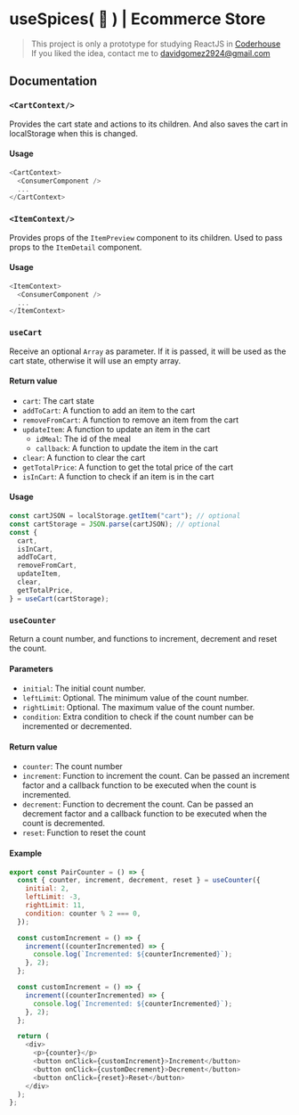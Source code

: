 # useSpices( 🍲 ) | Ecommerce Store

> This project is only a prototype for studying ReactJS in [Coderhouse](https://coderhouse.com)<br>
> If you liked the idea, contact me to <davidgomez2924@gmail.com><br>

## Documentation

### `<CartContext/>`

Provides the cart state and actions to its children. And also saves the cart in localStorage when this is changed.

#### Usage

```js
<CartContext>
  <ConsumerComponent />
  ...
</CartContext>
```

### `<ItemContext/>`

Provides props of the `ItemPreview` component to its children. Used to pass props to the `ItemDetail` component.

#### Usage

```js
<ItemContext>
  <ConsumerComponent />
  ...
</ItemContext>
```

### `useCart`

Receive an optional `Array` as parameter. If it is passed, it will be used as the cart state, otherwise it will use an empty array.

#### Return value

- `cart`: The cart state
- `addToCart`: A function to add an item to the cart
- `removeFromCart`: A function to remove an item from the cart
- `updateItem`: A function to update an item in the cart
  - `idMeal`: The id of the meal
  - `callback`: A function to update the item in the cart
- `clear`: A function to clear the cart
- `getTotalPrice`: A function to get the total price of the cart
- `isInCart`: A function to check if an item is in the cart

#### Usage

```js
const cartJSON = localStorage.getItem("cart"); // optional
const cartStorage = JSON.parse(cartJSON); // optional
const {
  cart,
  isInCart,
  addToCart,
  removeFromCart,
  updateItem,
  clear,
  getTotalPrice,
} = useCart(cartStorage);
```

### `useCounter`

Return a count number, and functions to increment, decrement and reset the count.

#### Parameters

- `initial`: The initial count number.
- `leftLimit`: Optional. The minimum value of the count number.
- `rightLimit`: Optional. The maximum value of the count number.
- `condition`: Extra condition to check if the count number can be incremented or decremented.

#### Return value

- `counter`: The count number
- `increment`: Function to increment the count. Can be passed an increment factor and a callback function to be executed when the count is incremented.
- `decrement`: Function to decrement the count. Can be passed an decrement factor and a callback function to be executed when the count is decremented.
- `reset`: Function to reset the count

#### Example

```js
export const PairCounter = () => {
  const { counter, increment, decrement, reset } = useCounter({
    initial: 2,
    leftLimit: -3,
    rightLimit: 11,
    condition: counter % 2 === 0,
  });

  const customIncrement = () => {
    increment((counterIncremented) => {
      console.log(`Incremented: ${counterIncremented}`);
    }, 2);
  };

  const customIncrement = () => {
    increment((counterIncremented) => {
      console.log(`Incremented: ${counterIncremented}`);
    }, 2);
  };

  return (
    <div>
      <p>{counter}</p>
      <button onClick={customIncrement}>Increment</button>
      <button onClick={customDecrement}>Decrement</button>
      <button onClick={reset}>Reset</button>
    </div>
  );
};
```
